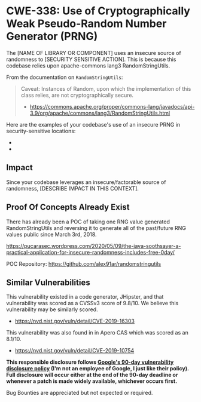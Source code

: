 # CWE-338: Use of Cryptographically Weak Pseudo-Random Number Generator (PRNG)

The [NAME OF LIBRARY OR COMPONENT] uses an insecure source of randomness to [SECURITY SENSITIVE ACTION].
This is because this codebase relies upon apache-commons lang3 RandomStringUtils.

From the documentation on `RandomStringUtils`:

> Caveat: Instances of Random, upon which the implementation of this class relies, are not cryptographically secure.
> - https://commons.apache.org/proper/commons-lang/javadocs/api-3.9/org/apache/commons/lang3/RandomStringUtils.html

Here are the examples of your codebase's use of an insecure PRNG in security-sensitive locations:
 
 -
 -

## Impact

Since your codebase leverages an insecure/factorable source of randomness, [DESCRIBE IMPACT IN THIS CONTEXT].

## Proof Of Concepts Already Exist
There has already been a POC of taking one RNG value generated RandomStringUtils and reversing it to generate all of the past/future RNG values public since March 3rd, 2018.

https://pucarasec.wordpress.com/2020/05/09/the-java-soothsayer-a-practical-application-for-insecure-randomness-includes-free-0day/

POC Repository: https://github.com/alex91ar/randomstringutils

## Similar Vulnerabilities

This vulnerability existed in a code generator, JHipster, and that vulnerability was scored as a CVSSv3 score of 9.8/10.
We believe this vulnerability may be similarly scored.

 - https://nvd.nist.gov/vuln/detail/CVE-2019-16303

This vulnerability was also found in in Apero CAS which was scored as an 8.1/10.

 - https://nvd.nist.gov/vuln/detail/CVE-2019-10754

**This responsible disclosure follows [Google's 90-day vulnerability disclosure policy](https://www.google.com/about/appsecurity/) (I'm not an employee of Google, I just like their policy). Full disclosure will occur either at the end of the 90-day deadline or whenever a patch is made widely available, whichever occurs first.**

Bug Bounties are appreciated but not expected or required.
